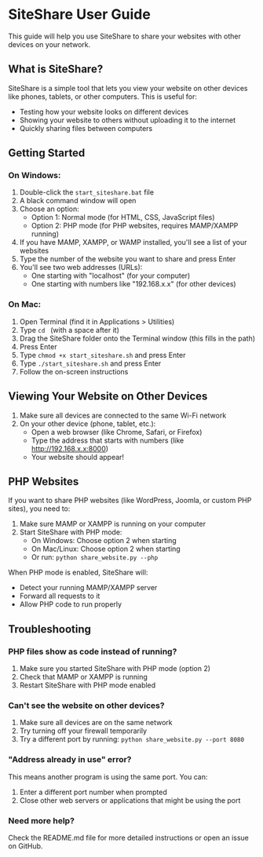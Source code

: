 # SiteShare User Guide

This guide will help you use SiteShare to share your websites with other devices on your network.

## What is SiteShare?

SiteShare is a simple tool that lets you view your website on other devices like phones, tablets, or other computers. This is useful for:

- Testing how your website looks on different devices
- Showing your website to others without uploading it to the internet
- Quickly sharing files between computers

## Getting Started

### On Windows:

1. Double-click the `start_siteshare.bat` file
2. A black command window will open
3. Choose an option:
   - Option 1: Normal mode (for HTML, CSS, JavaScript files)
   - Option 2: PHP mode (for PHP websites, requires MAMP/XAMPP running)
4. If you have MAMP, XAMPP, or WAMP installed, you'll see a list of your websites
5. Type the number of the website you want to share and press Enter
6. You'll see two web addresses (URLs):
   - One starting with "localhost" (for your computer)
   - One starting with numbers like "192.168.x.x" (for other devices)

### On Mac:

1. Open Terminal (find it in Applications > Utilities)
2. Type `cd ` (with a space after it)
3. Drag the SiteShare folder onto the Terminal window (this fills in the path)
4. Press Enter
5. Type `chmod +x start_siteshare.sh` and press Enter
6. Type `./start_siteshare.sh` and press Enter
7. Follow the on-screen instructions

## Viewing Your Website on Other Devices

1. Make sure all devices are connected to the same Wi-Fi network
2. On your other device (phone, tablet, etc.):
   - Open a web browser (like Chrome, Safari, or Firefox)
   - Type the address that starts with numbers (like http://192.168.x.x:8000)
   - Your website should appear!

## PHP Websites

If you want to share PHP websites (like WordPress, Joomla, or custom PHP sites), you need to:

1. Make sure MAMP or XAMPP is running on your computer
2. Start SiteShare with PHP mode:
   - On Windows: Choose option 2 when starting
   - On Mac/Linux: Choose option 2 when starting
   - Or run: `python share_website.py --php`

When PHP mode is enabled, SiteShare will:
- Detect your running MAMP/XAMPP server
- Forward all requests to it
- Allow PHP code to run properly

## Troubleshooting

### PHP files show as code instead of running?

1. Make sure you started SiteShare with PHP mode (option 2)
2. Check that MAMP or XAMPP is running
3. Restart SiteShare with PHP mode enabled

### Can't see the website on other devices?

1. Make sure all devices are on the same network
2. Try turning off your firewall temporarily
3. Try a different port by running: `python share_website.py --port 8080`

### "Address already in use" error?

This means another program is using the same port. You can:
1. Enter a different port number when prompted
2. Close other web servers or applications that might be using the port

### Need more help?

Check the README.md file for more detailed instructions or open an issue on GitHub.
